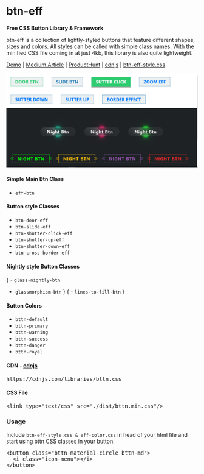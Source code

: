 # btn-eff

<b>Free CSS Button Library & Framework</b>


btn-eff is a collection of lightly-styled buttons that feature different shapes, sizes and colors. 
All styles can be called with simple class names. With the minified CSS file coming in at just 4kb, this library is also quite lightweight.

[Demo](https://bttn.surge.sh/) | [Medium Article](https://medium.com/@ganapativs/bttn-css-awesome-buttons-for-awesome-projects-baa2486bcb3d) | [ProductHunt](https://www.producthunt.com/posts/bttn-css) | [cdnjs](https://cdnjs.com/libraries/bttn.css) | [btn-eff-style.css](https://github.com/anirbansanu/btn-eff/blob/master/btn-eff-style.css)

<img src="https://github.com/anirbansanu/btn-eff/blob/master/sample.png" width="600" />

#### Simple Main Btn Class
- `eff-btn`

#### Button style Classes
- `btn-door-eff`
- `btn-slide-eff`
- `btn-shutter-click-eff`
- `btn-shutter-up-eff`
- `btn-shutter-down-eff`
- `btn-cross-border-eff`

#### Nightly style Button Classes
{ - `glass-nightly-btn` 
  - `glassmorphism-btn` }
{ - `lines-to-fill-btn` }

#### Button Colors
- `bttn-default`
- `bttn-primary`
- `bttn-warning`
- `bttn-success`
- `bttn-danger`
- `bttn-royal`

#### CDN - [cdnjs](https://cdnjs.com/libraries/bttn.css)
<pre>
https://cdnjs.com/libraries/bttn.css
</pre>

#### CSS File
<pre>
&lt;link type="text/css" src="./dist/bttn.min.css"/&gt;
</pre>

### Usage
Include `btn-eff-style.css & eff-color.css` in head of your html file and start using bttn CSS classes in your button.
<pre>
&lt;button class="bttn-material-circle bttn-md"&gt;
  &lt;i class="icon-menu"&gt;&lt;/i&gt;
&lt;/button&gt;
</pre>
